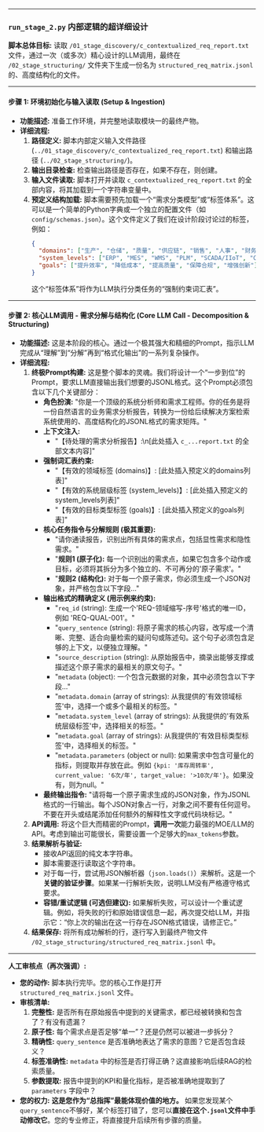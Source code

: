 
---

### `run_stage_2.py` 内部逻辑的超详细设计

**脚本总体目标:** 读取 `/01_stage_discovery/c_contextualized_req_report.txt` 文件，通过一次（或多次）精心设计的LLM调用，最终在 `/02_stage_structuring/` 文件夹下生成一份名为 `structured_req_matrix.jsonl` 的、高度结构化的文件。

---

#### **步骤 1: 环境初始化与输入读取 (Setup & Ingestion)**

*   **功能描述:** 准备工作环境，并完整地读取模块一的最终产物。
*   **详细流程:**
    1.  **路径定义:** 脚本内部定义输入文件路径 (`../01_stage_discovery/c_contextualized_req_report.txt`) 和输出路径 (`../02_stage_structuring/`)。
    2.  **输出目录检查:** 检查输出路径是否存在，如果不存在，则创建。
    3.  **输入文件读取:** 脚本打开并读取 `c_contextualized_req_report.txt` 的全部内容，将其加载到一个字符串变量中。
    4.  **预定义结构加载:** 脚本需要预先加载一个“需求分类模型”或“标签体系”。这可以是一个简单的Python字典或一个独立的配置文件（如 `config/schemas.json`）。这个文件定义了我们在设计阶段讨论过的标签，例如：
        ```json
        {
          "domains": ["生产", "仓储", "质量", "供应链", "销售", "人事", "财务"],
          "system_levels": ["ERP", "MES", "WMS", "PLM", "SCADA/IIoT", "CRM"],
          "goals": ["提升效率", "降低成本", "提高质量", "保障合规", "增强创新"]
        }
        ```
        这个“标签体系”将作为LLM执行分类任务的“强制约束词汇表”。

---

#### **步骤 2: 核心LLM调用 - 需求分解与结构化 (Core LLM Call - Decomposition & Structuring)**

*   **功能描述:** 这是本阶段的核心。通过一个极其强大和精细的Prompt，指示LLM完成从“理解”到“分解”再到“格式化输出”的一系列复杂操作。
*   **详细流程:**
    1.  **终极Prompt构建:** 这是整个脚本的灵魂。我们将设计一个“一步到位”的Prompt，要求LLM直接输出我们想要的JSONL格式。这个Prompt必须包含以下几个关键部分：
        *   **角色扮演:** "你是一个顶级的系统分析师和需求工程师。你的任务是将一份自然语言的业务需求分析报告，转换为一份给后续解决方案检索系统使用的、高度结构化的JSONL格式的需求矩阵。"
        *   **上下文注入:**
            *   "【待处理的需求分析报告】:\n[此处插入 `c_...report.txt` 的全部文本内容]"
        *   **强制词汇表约束:**
            *   "【有效的领域标签 (domains)】: [此处插入预定义的domains列表]"
            *   "【有效的系统层级标签 (system_levels)】: [此处插入预定义的system_levels列表]"
            *   "【有效的目标类型标签 (goals)】: [此处插入预定义的goals列表]"
        *   **核心任务指令与分解规则 (极其重要):**
            *   "请你通读报告，识别出所有具体的需求点，包括显性需求和隐性需求。"
            *   "**规则1 (原子化):** 每一个识别出的需求点，如果它包含多个动作或目标，必须将其拆分为多个独立的、不可再分的'原子需求'。"
            *   "**规则2 (结构化):** 对于每一个原子需求，你必须生成一个JSON对象，并严格包含以下字段..."
        *   **输出格式的精确定义 (用示例来约束):**
            *   "`req_id` (string): 生成一个'REQ-领域缩写-序号'格式的唯一ID，例如 'REQ-QUAL-001'。"
            *   "`query_sentence` (string): 将原子需求的核心内容，改写成一个清晰、完整、适合向量检索的疑问句或陈述句。这个句子必须包含足够的上下文，以便独立理解。"
            *   "`source_description` (string): 从原始报告中，摘录出能够支撑或描述这个原子需求的最相关的原文句子。"
            *   "`metadata` (object): 一个包含元数据的对象，其中必须包含以下字段..."
            *   "`metadata.domain` (array of strings): 从我提供的'有效领域标签'中，选择一个或多个最相关的标签。"
            *   "`metadata.system_level` (array of strings): 从我提供的'有效系统层级标签'中，选择相关的标签。"
            *   "`metadata.goal` (array of strings): 从我提供的'有效目标类型标签'中，选择相关的标签。"
            *   "`metadata.parameters` (object or null): 如果需求中包含可量化的指标，则提取并存放在此。例如 `{kpi: '库存周转率', current_value: '6次/年', target_value: '>10次/年'}`。如果没有，则为null。"
        *   **最终输出指令:** "请将每一个原子需求生成的JSON对象，作为JSONL格式的一行输出。每个JSON对象占一行，对象之间不要有任何逗号。不要在开头或结尾添加任何额外的解释性文字或代码块标记。"
    2.  **API调用:** 将这个巨大而精密的Prompt，**调用一次**能力最强的MOE/LLM的API。考虑到输出可能很长，需要设置一个足够大的`max_tokens`参数。
    3.  **结果解析与验证:**
        *   接收API返回的纯文本字符串。
        *   脚本需要逐行读取这个字符串。
        *   对于每一行，尝试用JSON解析器（`json.loads()`）来解析。这是一个**关键的验证步骤**。如果某一行解析失败，说明LLM没有严格遵守格式要求。
        *   **容错/重试逻辑 (可选但建议):** 如果解析失败，可以设计一个重试逻辑。例如，将失败的行和原始错误信息一起，再次提交给LLM，并指示它：“你上次的输出在这一行存在JSON格式错误，请修正它。”
    4.  **结果保存:** 将所有成功解析的行，逐行写入到最终产物文件 `/02_stage_structuring/structured_req_matrix.jsonl` 中。

---

**人工审核点（再次强调）:**
*   **您的动作:** 脚本执行完毕。您的核心工作是打开 `structured_req_matrix.jsonl` 文件。
*   **审核清单:**
    1.  **完整性:** 是否所有在原始报告中提到的关键需求，都已经被转换和包含了？有没有遗漏？
    2.  **原子性:** 每个需求点是否足够“单一”？还是仍然可以被进一步拆分？
    3.  **精确性:** `query_sentence` 是否准确地表达了需求的意图？它是否包含歧义？
    4.  **标签准确性:** `metadata` 中的标签是否打得正确？这直接影响后续RAG的检索质量。
    5.  **参数提取:** 报告中提到的KPI和量化指标，是否被准确地提取到了 `parameters` 字段中？
*   **您的权力:** **这是您作为“总指挥”最能体现价值的地方。** 如果您发现某个`query_sentence`不够好，某个标签打错了，您可以**直接在这个`.jsonl`文件中手动修改它**。您的专业修正，将直接提升后续所有步骤的质量。
